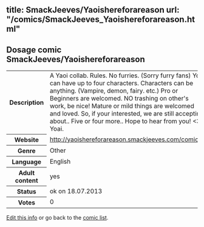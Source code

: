 title: SmackJeeves/Yaoishereforareason
url: "/comics/SmackJeeves_Yaoishereforareason.html"
---
Dosage comic SmackJeeves/Yaoishereforareason
-----------------------------------------

<p id="msg"></p>
<script type="text/javascript">
if (window.location.search === '?edit_info_mail=sent_ok') {
  var elem = document.getElementById("msg");
  elem.innerHTML = 'Edited information sucessfully sent for review, which is usually done daily. Thanks!';
  elem.className = 'ok';
}
</script>
<table class="comicinfo">
<tr>
<th>Description</th><td>A Yaoi collab. Rules. No furries. (Sorry furry fans) You can have up to four characters. Characters can be anything. (Vampire, demon, fairy. etc.) Pro or Beginners are welcomed. NO trashing on other's work, be nice! Mature or mild things are welcomed and loved. So, if your interested, we are still accepting about.. Five or four more.. Hope to hear from you! &lt;3 Yoai.</td>
</tr>
<tr>
<th>Website</th><td><a href="http://yaoishereforareason.smackjeeves.com/comics/">http://yaoishereforareason.smackjeeves.com/comics/</a></td>
</tr>
<tr>
<th>Genre</th><td>Other</td>
</tr>
<tr>
<th>Language</th><td>English</td>
</tr>
<tr>
<th>Adult content</th><td>yes</td>
</tr>
<tr>
<th>Status</th><td>ok on 18.07.2013</td>
</tr>
<tr>
<th>Votes</th><td>0</td>
</tr>
</table>

[Edit this info](SmackJeeves_Yaoishereforareason_edit.html) or go back to the [comic list](../comic-index.html).
